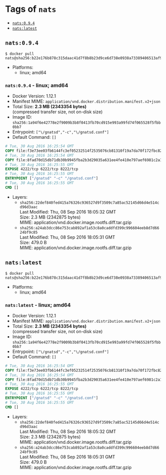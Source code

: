 <!-- THIS FILE IS GENERATED VIA './update-remote.sh' -->

# Tags of `nats`

-	[`nats:0.9.4`](#nats094)
-	[`nats:latest`](#natslatest)

## `nats:0.9.4`

```console
$ docker pull nats@sha256:b22e176b878c315daac41d7f8b8b23d9ce6d738e0938a73389406513af9713f1
```

-	Platforms:
	-	linux; amd64

### `nats:0.9.4` - linux; amd64

-	Docker Version: 1.12.1
-	Manifest MIME: `application/vnd.docker.distribution.manifest.v2+json`
-	Total Size: **2.3 MB (2343354 bytes)**  
	(compressed transfer size, not on-disk size)
-	Image ID: `sha256:1a94f6e42778e2f9009b3b8f0413fb70cd915e993a99fd74f065528f5fbb0bb7`
-	Entrypoint: `["\/gnatsd","-c","\/gnatsd.conf"]`
-	Default Command: `[]`

```dockerfile
# Tue, 30 Aug 2016 16:25:54 GMT
COPY file:f3e73ee03fb6144fc3ef05232514f2535076cb81310f19a7da70f172fbc82ea5 in /gnatsd 
# Tue, 30 Aug 2016 16:25:54 GMT
COPY file:8fad70d15db71db30b9945fba2b3d29035a631ee4fe410e797aef6981c2a1879 in /gnatsd.conf 
# Tue, 30 Aug 2016 16:25:55 GMT
EXPOSE 4222/tcp 6222/tcp 8222/tcp
# Tue, 30 Aug 2016 16:25:55 GMT
ENTRYPOINT ["/gnatsd" "-c" "/gnatsd.conf"]
# Tue, 30 Aug 2016 16:25:55 GMT
CMD []
```

-	Layers:
	-	`sha256:22def840fed415a76326c936527d9f3509c7a85ac52145d66d4e514cd96d3aac`  
		Last Modified: Thu, 08 Sep 2016 18:05:32 GMT  
		Size: 2.3 MB (2342875 bytes)  
		MIME: application/vnd.docker.image.rootfs.diff.tar.gzip
	-	`sha256:a24ab3dcc86e753cab892af1a53c8a0caddfd399c996604eeb8d7d6624bf9c85`  
		Last Modified: Thu, 08 Sep 2016 18:05:31 GMT  
		Size: 479.0 B  
		MIME: application/vnd.docker.image.rootfs.diff.tar.gzip

## `nats:latest`

```console
$ docker pull nats@sha256:b22e176b878c315daac41d7f8b8b23d9ce6d738e0938a73389406513af9713f1
```

-	Platforms:
	-	linux; amd64

### `nats:latest` - linux; amd64

-	Docker Version: 1.12.1
-	Manifest MIME: `application/vnd.docker.distribution.manifest.v2+json`
-	Total Size: **2.3 MB (2343354 bytes)**  
	(compressed transfer size, not on-disk size)
-	Image ID: `sha256:1a94f6e42778e2f9009b3b8f0413fb70cd915e993a99fd74f065528f5fbb0bb7`
-	Entrypoint: `["\/gnatsd","-c","\/gnatsd.conf"]`
-	Default Command: `[]`

```dockerfile
# Tue, 30 Aug 2016 16:25:54 GMT
COPY file:f3e73ee03fb6144fc3ef05232514f2535076cb81310f19a7da70f172fbc82ea5 in /gnatsd 
# Tue, 30 Aug 2016 16:25:54 GMT
COPY file:8fad70d15db71db30b9945fba2b3d29035a631ee4fe410e797aef6981c2a1879 in /gnatsd.conf 
# Tue, 30 Aug 2016 16:25:55 GMT
EXPOSE 4222/tcp 6222/tcp 8222/tcp
# Tue, 30 Aug 2016 16:25:55 GMT
ENTRYPOINT ["/gnatsd" "-c" "/gnatsd.conf"]
# Tue, 30 Aug 2016 16:25:55 GMT
CMD []
```

-	Layers:
	-	`sha256:22def840fed415a76326c936527d9f3509c7a85ac52145d66d4e514cd96d3aac`  
		Last Modified: Thu, 08 Sep 2016 18:05:32 GMT  
		Size: 2.3 MB (2342875 bytes)  
		MIME: application/vnd.docker.image.rootfs.diff.tar.gzip
	-	`sha256:a24ab3dcc86e753cab892af1a53c8a0caddfd399c996604eeb8d7d6624bf9c85`  
		Last Modified: Thu, 08 Sep 2016 18:05:31 GMT  
		Size: 479.0 B  
		MIME: application/vnd.docker.image.rootfs.diff.tar.gzip
